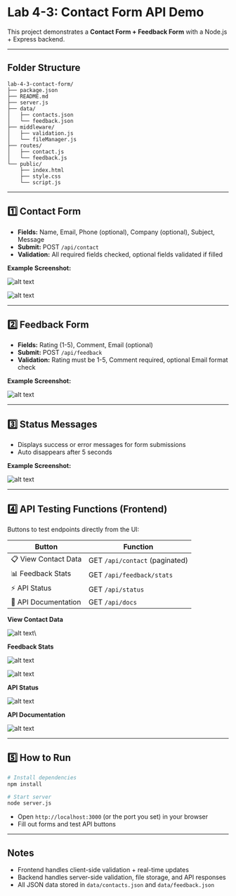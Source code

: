 # Lab 4-3: Contact Form API Demo

This project demonstrates a **Contact Form + Feedback Form** with a Node.js + Express backend.

---

## Folder Structure

```
lab-4-3-contact-form/
├── package.json
├── README.md
├── server.js
├── data/
│   ├── contacts.json
│   └── feedback.json
├── middleware/
│   ├── validation.js
│   └── fileManager.js
├── routes/
│   ├── contact.js
│   └── feedback.js
└── public/
    ├── index.html
    ├── style.css
    └── script.js
```

---

## 1️⃣ Contact Form

* **Fields:** Name, Email, Phone (optional), Company (optional), Subject, Message
* **Submit:** POST `/api/contact`
* **Validation:** All required fields checked, optional fields validated if filled

**Example Screenshot:**

![alt text](images/image.png)

![alt text](images/image-1.png)

---

## 2️⃣ Feedback Form

* **Fields:** Rating (1-5), Comment, Email (optional)
* **Submit:** POST `/api/feedback`
* **Validation:** Rating must be 1-5, Comment required, optional Email format check

**Example Screenshot:**

![alt text](images/image-2.png)

---

## 3️⃣ Status Messages

* Displays success or error messages for form submissions
* Auto disappears after 5 seconds

**Example Screenshot:**

![alt text](images/image-3.png)

---

## 4️⃣ API Testing Functions (Frontend)

Buttons to test endpoints directly from the UI:

| Button               | Function                       |
| -------------------- | ------------------------------ |
| 📋 View Contact Data | GET `/api/contact` (paginated) |
| 📊 Feedback Stats    | GET `/api/feedback/stats`      |
| ⚡ API Status         | GET `/api/status`              |
| 📖 API Documentation | GET `/api/docs`                |

**View Contact Data**

![alt text](images/image-4.png)\

**Feedback Stats**

![alt text](images/image-5.png)

![alt text](images/image-8.png)

**API Status**

![alt text](images/image-6.png)

**API Documentation**

![alt text](images/image-7.png)

---

## 5️⃣ How to Run

```bash
# Install dependencies
npm install

# Start server
node server.js
```

* Open `http://localhost:3000` (or the port you set) in your browser
* Fill out forms and test API buttons

---

## Notes

* Frontend handles client-side validation + real-time updates
* Backend handles server-side validation, file storage, and API responses
* All JSON data stored in `data/contacts.json` and `data/feedback.json`
